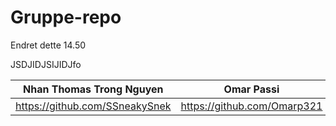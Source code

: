 # Gruppe-repo

Endret dette 14.50

JSDJIDJSIJIDJfo



|Nhan Thomas Trong Nguyen| Omar Passi  | Samet Demirezen | Håkon Hervold | Anastasia Katanova | Sander Halvorsen |
| ----------- | ------------- | ------------- | ----------------- | -----------------| -------------- |
| https://github.com/SSneakySnek | https://github.com/Omarp321 | https://github.com/sametdemirezen | https://github.com/hakonfly | https://github.com/anastasiak111 | https://github.com/Sanderhalvors1 |
